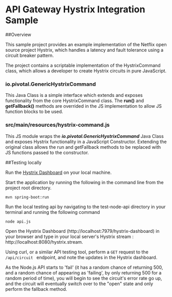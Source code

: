 # API Gateway Hystrix Integration Sample

##Overview

This sample project provides an example implementation of the Netflix open source project Hystrix, which handles a latency and fault tolerance using a circuit breaker pattern. 

The project contains a scriptable implementation of the HystrixCommand class, which allows a developer to create Hystrix circuits in pure JavaScript.

### io.pivotal.GenericHystrixCommand

This Java Class is a simple interface which extends and exposes functionality from the core HystrixCommand class. The **run()** and **getFallback()** methods are overrided in the JS implementation to allow JS function blocks to be used.

### src/main/resources/hystrix-command.js

This JS module wraps the ***io.pivotal.GenericHystrixCommand*** Java Class and exposes Hystrix functionality in a JavaScript Constructor. Extending the original class allows the run and getFallback methods to be replaced with JS functions passed to the constructor.


##Testing locally

Run the [Hystrix Dashboard](https://github.com/Netflix/Hystrix/tree/master/hystrix-dashboard#run-via-gradle) on your local machine.

Start the application by running the following in the command line from the project root directory.

```mvn spring-boot:run```

Run the local testing api by navigating to the test-node-api directory in your terminal and running the following command

```node api.js```


Open the Hystrix Dashboard (http://localhost:7979/hystrix-dashboard) in your browser and type in your local server's Hystrix stream : http://localhost:8080/hystrix.stream.

Using curl, or a similar API testing tool, perform a ```GET``` request to the ``/api/circuit `` endpoint, and note the updates in the Hystrix dashboard.

As the Node.js API starts to 'fail' (it has a random chance of returning 500, and a random chance of appearing as 'failing', by only returning 500 for a random period of time), you will begin to see the circuit's error rate go up, and the circuit will eventually switch over to the "open" state and only perform the fallback method.
